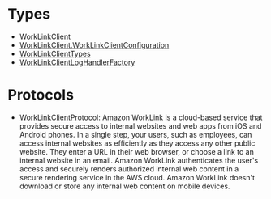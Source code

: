 # Types

  - [WorkLinkClient](/aws-sdk-swift/reference/0.x/AWSWorkLink/WorkLinkClient)
  - [WorkLinkClient.WorkLinkClientConfiguration](/aws-sdk-swift/reference/0.x/AWSWorkLink/WorkLinkClient_WorkLinkClientConfiguration)
  - [WorkLinkClientTypes](/aws-sdk-swift/reference/0.x/AWSWorkLink/WorkLinkClientTypes)
  - [WorkLinkClientLogHandlerFactory](/aws-sdk-swift/reference/0.x/AWSWorkLink/WorkLinkClientLogHandlerFactory)

# Protocols

  - [WorkLinkClientProtocol](/aws-sdk-swift/reference/0.x/AWSWorkLink/WorkLinkClientProtocol):
    Amazon WorkLink is a cloud-based service that provides secure access to internal websites and web apps from iOS and Android phones. In a single step, your users, such as employees, can access internal websites as efficiently as they access any other public website. They enter a URL in their web browser, or choose a link to an internal website in an email. Amazon WorkLink authenticates the user's access and securely renders authorized internal web content in a secure rendering service in the AWS cloud. Amazon WorkLink doesn't download or store any internal web content on mobile devices.
